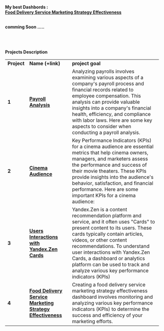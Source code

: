 
<b>Мy best Dashbords : <br>
<a href="https://public.tableau.com/app/profile/baruch.spinoza/viz/uniteconomy/Dashboard1?publish=yes" target="_blank"><b>Food Delivery Service Marketing Strategy Effectiveness</b></a>
<br><br>


comming Soon .....


<br/><br/><br/>
Projects Description
<table>
<tr>
<td><b>Project</b></td>
<td><b>Name (+link)</b></td>
<td><b>project goal</b></td>
<tr>

<td><b>1</b></td>
<td><a href="https://public.tableau.com/app/profile/baruch.spinoza/viz/BADashbord/Dashboard1" target="_blank"><b>Payroll Analysis</b></a></td>
<td>Analyzing payrolls involves examining various aspects of a company's payroll process and financial records related to employee compensation. This analysis can provide valuable insights into a company's financial health, efficiency, and compliance with labor laws. Here are some key aspects to consider when conducting a payroll analysis.</td>
<tr>

<td> <b>2</b></td>
<td><a href="https://public.tableau.com/app/profile/baruch.spinoza/viz/CinemaAudienceDashbord/Dashboard1" target="_blank"><b>Cinema Audience    </b></a></td>
<td>Key Performance Indicators (KPIs) for a cinema audience are essential metrics that help cinema owners, managers, and marketers assess the performance and success of their movie theaters. These KPIs provide insights into the audience's behavior, satisfaction, and financial performance. Here are some important KPIs for a cinema audience: </td>
<tr>

<td> <b>3</b></td>
<td><a href="https://public.tableau.com/app/profile/baruch.spinoza/viz/UsersInteractionsDashbord/Dashboard1" target="_blank"><b>Users Interactions with Yandex.Zen Cards</b></a>
<td>Yandex.Zen is a content recommendation platform and service, and it often uses "Cards" to present content to its users. These cards typically contain articles, videos, or other content recommendations. To understand user interactions with Yandex.Zen Cards, a dashboard or analytics platform can be used to track and analyze various key performance indicators (KPIs)</td>
<tr>
  
<td><b>4</b></td>
<td><a href="https://public.tableau.com/app/profile/baruch.spinoza/viz/uniteconomy/Dashboard1?publish=yes" target="_blank"><b>Food Delivery Service Marketing Strategy Effectiveness</b></a></td>
<td>Creating a food delivery service marketing strategy effectiveness dashboard involves monitoring and analyzing various key performance indicators (KPIs) to determine the success and efficiency of your marketing efforts.</td>
<tr>
</table>
